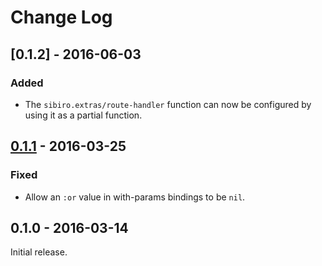 # Change Log

## [0.1.2] - 2016-06-03
### Added
- The `sibiro.extras/route-handler` function can now be configured by
  using it as a partial function.


## [0.1.1] - 2016-03-25
### Fixed
- Allow an `:or` value in with-params bindings to be `nil`.


## 0.1.0 - 2016-03-14
Initial release.

[Unreleased]: https://github.com/aroemers/sibiro/compare/v0.1.1...HEAD
[0.1.1]: https://github.com/aroemers/sibiro/compare/v0.1.0...v0.1.1
